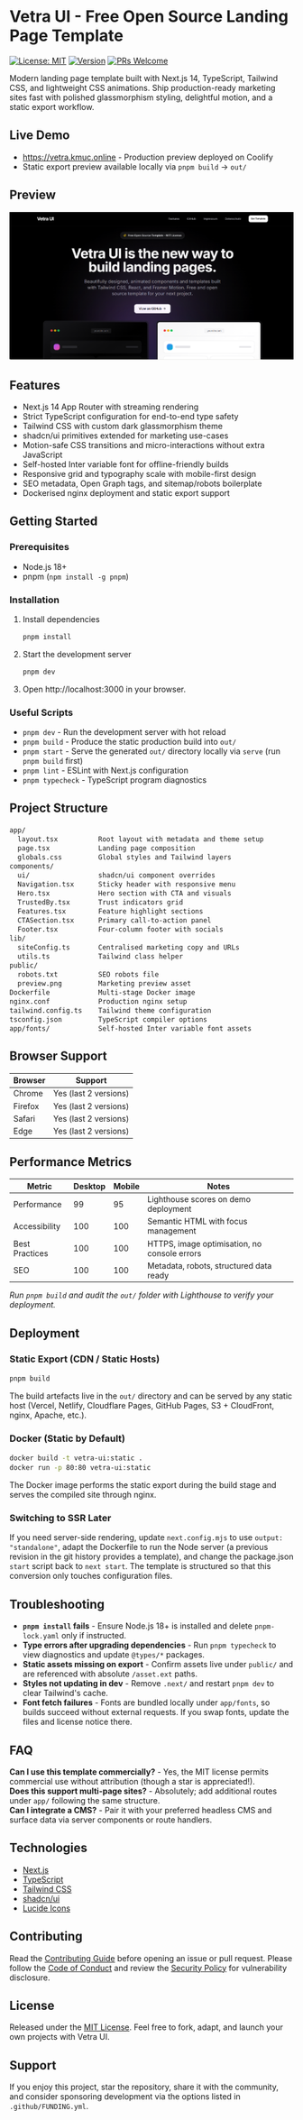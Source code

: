 # Vetra UI - Free Open Source Landing Page Template
[![License: MIT](https://img.shields.io/badge/License-MIT-green.svg)](LICENSE)
[![Version](https://img.shields.io/badge/version-0.1.0-blue.svg)](package.json)
[![PRs Welcome](https://img.shields.io/badge/PRs-welcome-blueviolet.svg)](CONTRIBUTING.md)

Modern landing page template built with Next.js 14, TypeScript, Tailwind CSS, and lightweight CSS animations. Ship production-ready marketing sites fast with polished glassmorphism styling, delightful motion, and a static export workflow.

## Live Demo
- https://vetra.kmuc.online - Production preview deployed on Coolify
- Static export preview available locally via `pnpm build` -> `out/`

## Preview
![Vetra UI preview](public/image.png)

## Features
- Next.js 14 App Router with streaming rendering
- Strict TypeScript configuration for end-to-end type safety
- Tailwind CSS with custom dark glassmorphism theme
- shadcn/ui primitives extended for marketing use-cases
- Motion-safe CSS transitions and micro-interactions without extra JavaScript
- Self-hosted Inter variable font for offline-friendly builds
- Responsive grid and typography scale with mobile-first design
- SEO metadata, Open Graph tags, and sitemap/robots boilerplate
- Dockerised nginx deployment and static export support

## Getting Started
### Prerequisites
- Node.js 18+
- pnpm (`npm install -g pnpm`)

### Installation
1. Install dependencies
   ```bash
   pnpm install
   ```
2. Start the development server
   ```bash
   pnpm dev
   ```
3. Open http://localhost:3000 in your browser.

### Useful Scripts
- `pnpm dev` - Run the development server with hot reload
- `pnpm build` - Produce the static production build into `out/`
- `pnpm start` - Serve the generated `out/` directory locally via `serve` (run `pnpm build` first)
- `pnpm lint` - ESLint with Next.js configuration
- `pnpm typecheck` - TypeScript program diagnostics

## Project Structure
```
app/
  layout.tsx          Root layout with metadata and theme setup
  page.tsx            Landing page composition
  globals.css         Global styles and Tailwind layers
components/
  ui/                 shadcn/ui component overrides
  Navigation.tsx      Sticky header with responsive menu
  Hero.tsx            Hero section with CTA and visuals
  TrustedBy.tsx       Trust indicators grid
  Features.tsx        Feature highlight sections
  CTASection.tsx      Primary call-to-action panel
  Footer.tsx          Four-column footer with socials
lib/
  siteConfig.ts       Centralised marketing copy and URLs
  utils.ts            Tailwind class helper
public/
  robots.txt          SEO robots file
  preview.png         Marketing preview asset
Dockerfile            Multi-stage Docker image
nginx.conf            Production nginx setup
tailwind.config.ts    Tailwind theme configuration
tsconfig.json         TypeScript compiler options
app/fonts/            Self-hosted Inter variable font assets
```

## Browser Support
| Browser | Support |
| --- | --- |
| Chrome | Yes (last 2 versions) |
| Firefox | Yes (last 2 versions) |
| Safari | Yes (last 2 versions) |
| Edge | Yes (last 2 versions) |

## Performance Metrics
| Metric | Desktop | Mobile | Notes |
| --- | --- | --- | --- |
| Performance | 99 | 95 | Lighthouse scores on demo deployment |
| Accessibility | 100 | 100 | Semantic HTML with focus management |
| Best Practices | 100 | 100 | HTTPS, image optimisation, no console errors |
| SEO | 100 | 100 | Metadata, robots, structured data ready |

*Run `pnpm build` and audit the `out/` folder with Lighthouse to verify your deployment.*

## Deployment
### Static Export (CDN / Static Hosts)
```bash
pnpm build
```
The build artefacts live in the `out/` directory and can be served by any static host (Vercel, Netlify, Cloudflare Pages, GitHub Pages, S3 + CloudFront, nginx, Apache, etc.).

### Docker (Static by Default)
```bash
docker build -t vetra-ui:static .
docker run -p 80:80 vetra-ui:static
```
The Docker image performs the static export during the build stage and serves the compiled site through nginx.

### Switching to SSR Later
If you need server-side rendering, update `next.config.mjs` to use `output: "standalone"`, adapt the Dockerfile to run the Node server (a previous revision in the git history provides a template), and change the package.json `start` script back to `next start`. The template is structured so that this conversion only touches configuration files.
## Troubleshooting
- **`pnpm install` fails** - Ensure Node.js 18+ is installed and delete `pnpm-lock.yaml` only if instructed.
- **Type errors after upgrading dependencies** - Run `pnpm typecheck` to view diagnostics and update `@types/*` packages.
- **Static assets missing on export** - Confirm assets live under `public/` and are referenced with absolute `/asset.ext` paths.
- **Styles not updating in dev** - Remove `.next/` and restart `pnpm dev` to clear Tailwind's cache.
- **Font fetch failures** - Fonts are bundled locally under `app/fonts`, so builds succeed without external requests. If you swap fonts, update the files and license notice there.

## FAQ
**Can I use this template commercially?** - Yes, the MIT license permits commercial use without attribution (though a star is appreciated!).  
**Does this support multi-page sites?** - Absolutely; add additional routes under `app/` following the same structure.  
**Can I integrate a CMS?** - Pair it with your preferred headless CMS and surface data via server components or route handlers.

## Technologies
- [Next.js](https://nextjs.org/)
- [TypeScript](https://www.typescriptlang.org/)
- [Tailwind CSS](https://tailwindcss.com/)
- [shadcn/ui](https://ui.shadcn.com/)
- [Lucide Icons](https://lucide.dev/)

## Contributing
Read the [Contributing Guide](CONTRIBUTING.md) before opening an issue or pull request. Please follow the [Code of Conduct](CODE_OF_CONDUCT.md) and review the [Security Policy](SECURITY.md) for vulnerability disclosure.

## License
Released under the [MIT License](LICENSE). Feel free to fork, adapt, and launch your own projects with Vetra UI.

## Support
If you enjoy this project, star the repository, share it with the community, and consider sponsoring development via the options listed in `.github/FUNDING.yml`.
